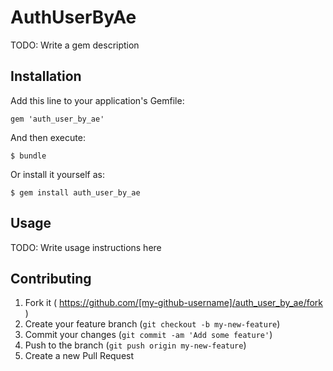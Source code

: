 # AuthUserByAe

TODO: Write a gem description

## Installation

Add this line to your application's Gemfile:

    gem 'auth_user_by_ae'

And then execute:

    $ bundle

Or install it yourself as:

    $ gem install auth_user_by_ae

## Usage

TODO: Write usage instructions here

## Contributing

1. Fork it ( https://github.com/[my-github-username]/auth_user_by_ae/fork )
2. Create your feature branch (`git checkout -b my-new-feature`)
3. Commit your changes (`git commit -am 'Add some feature'`)
4. Push to the branch (`git push origin my-new-feature`)
5. Create a new Pull Request
